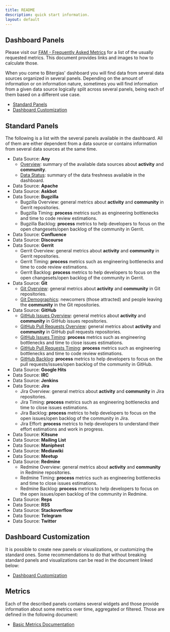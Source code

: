 ```yaml
---
title: README
description: quick start information.
layout: default
---
```

## Dashboard Panels

Please visit our [FAM - Frequently Asked Metrics](fam.md) for a list of the usually
requested metrics. This document provides links and images to how to calculate
those.

When you come to Bitergias' dashboard you will find data from several data sources
organized in several panels. Depending on the amount of information or on
information nature, sometimes you will find information from a given data
source logically split across several panels, being each of them based on a
different use case.

* [Standard Panels](#standard-panels)
* [Dashboard Customization](#dashboard-customization)

## Standard Panels

The following is a list with the several panels available in the dashboard. All of them are either dependent from a data source or contains information from several data sources at the same time.

* Data Source: **Any**
  * [Overview](_panels/overview.md): summary of the available data sources about **activity** and **community**.
  * [Data Status](_panels/data-status.md): summary of the data freshness available in the dashboard.
* Data Source: **Apache**
* Data Source: **Askbot**
* Data Source: **Bugzilla**
  * Bugzilla Overview: general metrics about **activity** and **community** in Gerrit repositories.
  * Bugzilla Timing: **process** metrics such as engineering bottlenecks and time to code review estimations.
  * Bugzilla Backlog: **process** metrics to help developers to focus on the open changesets/open backlog of the community in Gerrit.
* Data Source: **Confluence**
* Data Source: **Discourse**
* Data Source: **Gerrit**
  * Gerrit Overview: general metrics about **activity** and **community** in Gerrit repositories.
  * Gerrit Timing: **process** metrics such as engineering bottlenecks and time to code review estimations.
  * Gerrit Backlog: **process** metrics to help developers to focus on the open changesets/open backlog of the community in Gerrit.
* Data Source: **Git**
  * [Git Overview](_panels/git.md): general metrics about **activity** and **community** in Git repositories.
  * [Git Demographics](_panels/git-demographics.md): newcomers (those attracted) and people leaving the **community** in the Git repositories.
* Data Source: **GitHub**
  * [GitHub Issues Overview](_panels/github-issues.md): general metrics about **activity** and **community** in GitHub issues repositories.
  * [GitHub Pull Requests Overview](_panels/github-pullrequests.md): general metrics about **activity** and **community** in GitHub pull requests repositories.
  * [GitHub Issues Timing](_panels/github-issues-timing.md): **process** metrics such as engineering bottlenecks and time to close issues estimations.
  * [GitHub Pull Requests Timing](_panels/github-pullrequests-timing.md): **process** metrics such as engineering bottlenecks and time to code review estimations.
  * [GitHub Backlog](_panels/github-backlog.md): **process** metrics to help developers to focus on the pull requests/issues/open backlog of the community in GitHub.
* Data Source: **Google Hits**
* Data Source: **IRC**
* Data Source: **Jenkins**
* Data Source: **Jira**
  * Jira Overview: general metrics about **activity** and **community** in Jira repositories.
  * Jira Timing: **process** metrics such as engineering bottlenecks and time to close issues estimations.
  * Jira Backlog: **process** metrics to help developers to focus on the open issues/open backlog of the community in Jira.
  * Jira Effort: **process** metrics to help developers to understand their effort estimations and work in progress.
* Data Source: **Kitsune**
* Data Source: **Mailing List**
* Data Source: **Maniphest**
* Data Source: **Mediawiki**
* Data Source: **Meetup**
* Data Source: **Redmine**
  * Redmine Overview: general metrics about **activity** and **community** in Redmine repositories.
  * Redmine Timing: **process** metrics such as engineering bottlenecks and time to close issues estimations.
  * Redmine Backlog: **process** metrics to help developers to focus on the open issues/open backlog of the community in Redmine.
* Data Source: **Reps**
* Data Source: **RSS**
* Data Source: **Stackoverflow**
* Data Source: **Telegram**
* Data Source: **Twitter**

## Dashboard Customization

It is possible to create new panels or visualizations, or customizing the standard ones. Some recommendations to do that without breaking standard panels and visualizations can be read in the document linked below:

* [Dashboard Customization](dashboard-customization.md)

## Metrics

Each of the described panels contains several widgets and those provide information about some metrics over time, aggregated or filtered. Those are defined in the following document:

* [Basic Metrics Documentation](metrics.md)
